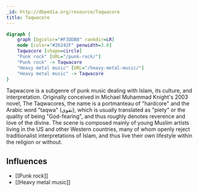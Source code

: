 ```yaml
---
_id: http://dbpedia.org/resource/Taqwacore
title: Taqwacore
---
```


```dot
digraph {
	graph [bgcolor="#F3DDB8" rankdir=LR]
	node [color="#26242F" penwidth=3.0]
	Taqwacore [shape=circle]
	"Punk rock" [URL="/punk-rock/"]
	"Punk rock" -> Taqwacore
	"Heavy metal music" [URL="/heavy-metal-music/"]
	"Heavy metal music" -> Taqwacore
}
```

Taqwacore is a subgenre of punk music dealing with Islam, its culture, and interpretation. Originally conceived in Michael Muhammad Knight's 2003 novel, The Taqwacores, the name is a portmanteau of "hardcore" and the Arabic word "taqwa" (تقوى), which is usually translated as "piety" or the quality of being "God-fearing", and thus roughly denotes reverence and love of the divine. The scene is composed mainly of young Muslim artists living in the US and other Western countries, many of whom openly reject traditionalist interpretations of Islam, and thus live their own lifestyle within the religion or without.

## Influences
- [[Punk rock]]
- [[Heavy metal music]]
